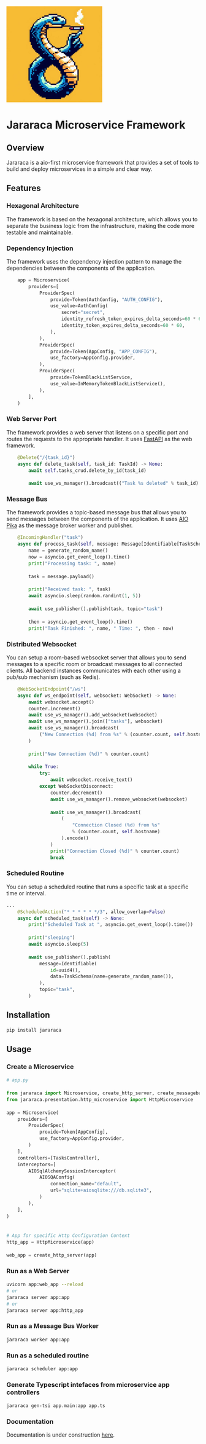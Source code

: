 <img src="https://raw.githubusercontent.com/LuscasLeo/jararaca/main/docs/assets/_f04774c9-7e05-4da4-8b17-8be23f6a1475.jpeg" alt="README.md" width="250" float="right">

# Jararaca Microservice Framework

## Overview

Jararaca is a aio-first microservice framework that provides a set of tools to build and deploy microservices in a simple and clear way.

## Features

### Hexagonal Architecture

The framework is based on the hexagonal architecture, which allows you to separate the business logic from the infrastructure, making the code more testable and maintainable.

### Dependency Injection

The framework uses the dependency injection pattern to manage the dependencies between the components of the application.

```py
    app = Microservice(
        providers=[
            ProviderSpec(
                provide=Token(AuthConfig, "AUTH_CONFIG"),
                use_value=AuthConfig(
                    secret="secret",
                    identity_refresh_token_expires_delta_seconds=60 * 60 * 24 * 30,
                    identity_token_expires_delta_seconds=60 * 60,
                ),
            ),
            ProviderSpec(
                provide=Token(AppConfig, "APP_CONFIG"),
                use_factory=AppConfig.provider,
            ),
            ProviderSpec(
                provide=TokenBlackListService,
                use_value=InMemoryTokenBlackListService(),
            ),
        ],
    )
```

### Web Server Port

The framework provides a web server that listens on a specific port and routes the requests to the appropriate handler. It uses [FastAPI](https://fastapi.tiangolo.com/) as the web framework.

```py
    @Delete("/{task_id}")
    async def delete_task(self, task_id: TaskId) -> None:
        await self.tasks_crud.delete_by_id(task_id)

        await use_ws_manager().broadcast(("Task %s deleted" % task_id).encode())
```

### Message Bus

The framework provides a topic-based message bus that allows you to send messages between the components of the application. It uses [AIO Pika](https://aio-pika.readthedocs.io/) as the message broker worker and publisher.

```py
    @IncomingHandler("task")
    async def process_task(self, message: Message[Identifiable[TaskSchema]]) -> None:
        name = generate_random_name()
        now = asyncio.get_event_loop().time()
        print("Processing task: ", name)

        task = message.payload()

        print("Received task: ", task)
        await asyncio.sleep(random.randint(1, 5))

        await use_publisher().publish(task, topic="task")

        then = asyncio.get_event_loop().time()
        print("Task Finished: ", name, " Time: ", then - now)
```

### Distributed Websocket

You can setup a room-based websocket server that allows you to send messages to a specific room or broadcast messages to all connected clients. All backend instances communicates with each other using a pub/sub mechanism (such as Redis).

```py
    @WebSocketEndpoint("/ws")
    async def ws_endpoint(self, websocket: WebSocket) -> None:
        await websocket.accept()
        counter.increment()
        await use_ws_manager().add_websocket(websocket)
        await use_ws_manager().join(["tasks"], websocket)
        await use_ws_manager().broadcast(
            ("New Connection (%d) from %s" % (counter.count, self.hostname)).encode()
        )

        print("New Connection (%d)" % counter.count)

        while True:
            try:
                await websocket.receive_text()
            except WebSocketDisconnect:
                counter.decrement()
                await use_ws_manager().remove_websocket(websocket)

                await use_ws_manager().broadcast(
                    (
                        "Connection Closed (%d) from %s"
                        % (counter.count, self.hostname)
                    ).encode()
                )
                print("Connection Closed (%d)" % counter.count)
                break
```

### Scheduled Routine

You can setup a scheduled routine that runs a specific task at a specific time or interval.

```py
...
    @ScheduledAction("* * * * * */3", allow_overlap=False)
    async def scheduled_task(self) -> None:
        print("Scheduled Task at ", asyncio.get_event_loop().time())

        print("sleeping")
        await asyncio.sleep(5)

        await use_publisher().publish(
            message=Identifiable(
                id=uuid4(),
                data=TaskSchema(name=generate_random_name()),
            ),
            topic="task",
        )
```

## Installation

```bash
pip install jararaca
```

## Usage

### Create a Microservice

```python
# app.py

from jararaca import Microservice, create_http_server, create_messagebus_worker
from jararaca.presentation.http_microservice import HttpMicroservice

app = Microservice(
    providers=[
        ProviderSpec(
            provide=Token[AppConfig],
            use_factory=AppConfig.provider,
        )
    ],
    controllers=[TasksController],
    interceptors=[
        AIOSqlAlchemySessionInterceptor(
            AIOSQAConfig(
                connection_name="default",
                url="sqlite+aiosqlite:///db.sqlite3",
            )
        ),
    ],
)


# App for specific Http Configuration Context
http_app = HttpMicroservice(app)

web_app = create_http_server(app)

```

### Run as a Web Server

```bash
uvicorn app:web_app --reload
# or
jararaca server app:app
# or
jararaca server app:http_app

```

### Run as a Message Bus Worker

```bash
jararaca worker app:app
```

### Run as a scheduled routine

```bash
jararaca scheduler app:app
```

### Generate Typescript intefaces from microservice app controllers

```bash
jararaca gen-tsi app.main:app app.ts
```

### Documentation

Documentation is under construction [here](https://luscasleo.github.io/jararaca/).
